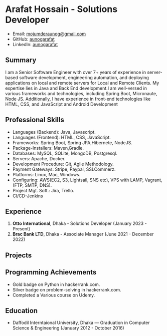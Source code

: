 # Arafat Hossain - Solutions Developer

- Email: mojumderaunog@gmail.com
- GitHub: [aunogarafat](https://github.com/shadowman9443)
- LinkedIn: [aunogarafat](https://www.linkedin.com/in/aunogarafat/)

## Summary

I am a Senior Software Engineer with over 7+ years of experience in server-based software development, engineering automation, and deploying applications on local and remote servers for Local and Remote Clients. My expertise lies in Java and Back End development.I am well-versed in various frameworks and technologies, including Spring Boot, Micronaute, Node JS. Additionally, I have experience in front-end technologies like HTML, CSS, and JavaScript and Android Development

## Professional Skills

- Languages (Backend): Java, Javascript.
- Languages (Frontend): HTML, CSS, JavaScript.
- Frameworks: Spring Boot, Spring JPA,Hibernete, NodeJS.
- Package-Installers: Maven,Gradle.
- Databases: MySQL, SQLite, MongoDB, Postgresql.
- Servers: Apache, Docker.
- Development Procedure: Git, Agile Methodology.
- Payment Gateways: Stripe, Paypal, SSLCommerz.
- Platforms: Linux, Mac, Windows.
- Configuring: AWS(EC2, S3, Lightsail, SNS etc), VPS with LAMP, Vagrant, (FTP, SMTP, DNS).
- Project Mgt. Soft.: Jira, Trello.
- CI/CD-Jenkins

## Experience

1. **Otto International**, Dhaka - Solutions Developer (January 2023 - Present)
2. **Brac Bank LTD**, Dhaka - Associate Manager (June 2021 - December 2022)

## Projects

## Programming Achievements

- Gold badge on Python in hackerrank.com.
- Silver badge on problem-solving in hackerrank.com.
- Completed a Various course on Udemy.

## Education

- Daffodil Interntaional University, Dhaka — Graduation in Computer Science & Engineering (January 2012 - October 2016)
